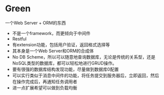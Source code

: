 # Green
一个Web Server + ORM的东西

- 不是一个framework，而更倾向于中间件
- Restful
- 有extension功能，包括用户验证，返回格式选择等
- 其本身是一个Web Server和ORM的合成体
- No DB Scheme，所以可以随意地查询数据库，无论是传统的关系型，还是NoSQL类型的数据库，都可以轻松地进行GRUD操作。
- 要有很强的数据库结构发现功能，尽量做到数据库0配置
- 可以实行类似于消息中间件的功能，将任务提交到服务器后，立即返回，然后在操作完成后，再通知任务调用者
- 进一点扩展希望可以做到负载均衡
